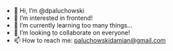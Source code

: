 - 👋 Hi, I’m @dpaluchowski
- 👀 I’m interested in frontend!
- 🌱 I’m currently learning too many things...
- 💞️ I’m looking to collaborate on everyone!
- 📫 How to reach me: paluchowskidamian@gmail.com
